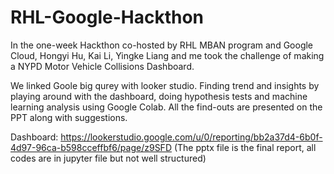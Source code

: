 # RHL-Google-Hackthon
In the one-week Hackthon co-hosted by RHL MBAN program and Google Cloud, Hongyi Hu, Kai Li, Yingke Liang and me took the challenge of making a NYPD Motor Vehicle Collisions Dashboard.


We linked Goole big qurey with looker studio. Finding trend and insights by playing around with the dashboard, doing hypothesis tests and machine learning analysis using Google Colab. All the find-outs are presented on the PPT along with suggestions.


Dashboard: https://lookerstudio.google.com/u/0/reporting/bb2a37d4-6b0f-4d97-96ca-b598cceffbf6/page/z9SFD
(The pptx file is the final report, all codes are in jupyter file but not well structured)
